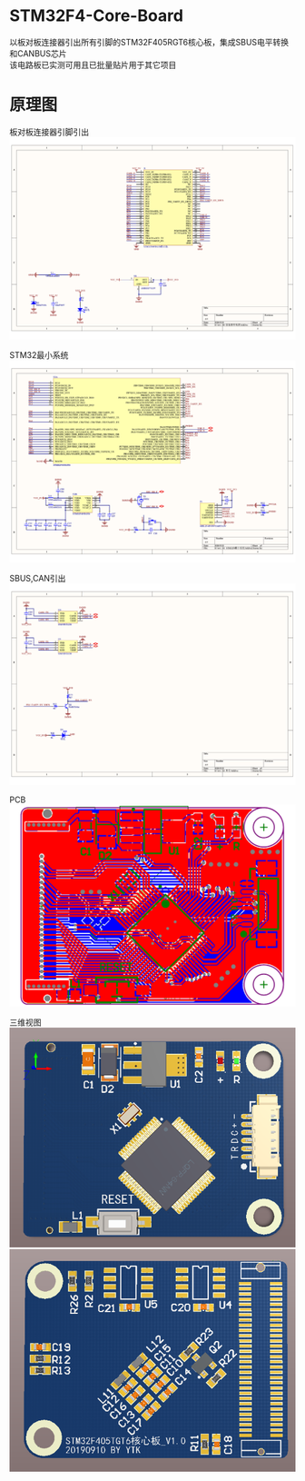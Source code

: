# STM32F4-Core-Board
以板对板连接器引出所有引脚的STM32F405RGT6核心板，集成SBUS电平转换和CANBUS芯片  
该电路板已实测可用且已批量贴片用于其它项目

# 原理图

板对板连接器引脚引出  
![板对板连接器引脚引出](https://github.com/YangTiankai/STM32F4-Core-Board/blob/master/readmefile/sch1.png)

STM32最小系统  
![STM32最小系统](https://github.com/YangTiankai/STM32F4-Core-Board/blob/master/readmefile/sch2.png)

SBUS,CAN引出  
![SBUS,CAN引出](https://github.com/YangTiankai/STM32F4-Core-Board/blob/master/readmefile/sch3.png)

PCB  
![PCB](https://github.com/YangTiankai/STM32F4-Core-Board/blob/master/readmefile/sch4.png)

三维视图  
![三维视图1](https://github.com/YangTiankai/STM32F4-Core-Board/blob/master/readmefile/3D1.png)  
![三维视图2](https://github.com/YangTiankai/STM32F4-Core-Board/blob/master/readmefile/3D2.png)
